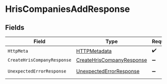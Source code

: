 # HrisCompaniesAddResponse


## Fields

| Field                                                                             | Type                                                                              | Required                                                                          | Description                                                                       |
| --------------------------------------------------------------------------------- | --------------------------------------------------------------------------------- | --------------------------------------------------------------------------------- | --------------------------------------------------------------------------------- |
| `HttpMeta`                                                                        | [HTTPMetadata](../../Models/Components/HTTPMetadata.md)                           | :heavy_check_mark:                                                                | N/A                                                                               |
| `CreateHrisCompanyResponse`                                                       | [CreateHrisCompanyResponse](../../Models/Components/CreateHrisCompanyResponse.md) | :heavy_minus_sign:                                                                | Companies                                                                         |
| `UnexpectedErrorResponse`                                                         | [UnexpectedErrorResponse](../../Models/Components/UnexpectedErrorResponse.md)     | :heavy_minus_sign:                                                                | Unexpected error                                                                  |